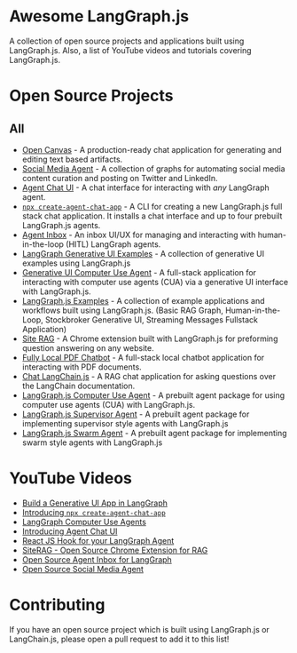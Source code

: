 # Awesome LangGraph.js

A collection of open source projects and applications built using LangGraph.js. Also, a list of YouTube videos and tutorials covering LangGraph.js.

# Open Source Projects

## All

- [Open Canvas](https://github.com/langchain-ai/open-canvas) - A production-ready chat application for generating and editing text based artifacts.
- [Social Media Agent](https://github.com/langchain-ai/social-media-agent) - A collection of graphs for automating social media content curation and posting on Twitter and LinkedIn.
- [Agent Chat UI](https://github.com/langchain-ai/agent-chat-ui) - A chat interface for interacting with _any_ LangGraph agent.
- [`npx create-agent-chat-app`](https://github.com/langchain-ai/create-agent-chat-app) - A CLI for creating a new LangGraph.js full stack chat application. It installs a chat interface and up to four prebuilt LangGraph.js agents.
- [Agent Inbox](https://github.com/langchain-ai/agent-inbox) - An inbox UI/UX for managing and interacting with human-in-the-loop (HITL) LangGraph agents.
- [LangGraph Generative UI Examples](https://github.com/langchain-ai/langgraphjs-gen-ui-examples) - A collection of generative UI examples using LangGraph.js
- [Generative UI Computer Use Agent](https://github.com/bracesproul/gen-ui-computer-use) - A full-stack application for interacting with computer use agents (CUA) via a generative UI interface with LangGraph.js.
- [LangGraph.js Examples](https://github.com/bracesproul/langgraphjs-examples) - A collection of example applications and workflows built using LangGraph.js. (Basic RAG Graph, Human-in-the-Loop, Stockbroker Generative UI, Streaming Messages Fullstack Application)
- [Site RAG](https://github.com/bracesproul/site-rag) - A Chrome extension built with LangGraph.js for preforming question answering on any website.
- [Fully Local PDF Chatbot](https://github.com/jacoblee93/fully-local-pdf-chatbot) - A full-stack local chatbot application for interacting with PDF documents.
- [Chat LangChain.js](https://github.com/langchain-ai/chat-langchainjs) - A RAG chat application for asking questions over the LangChain documentation.
- [LangGraph.js Computer Use Agent](https://github.com/langchain-ai/langgraphjs/tree/main/libs/langgraph-cua) - A prebuilt agent package for using computer use agents (CUA) with LangGraph.js.
- [LangGraph.js Supervisor Agent](https://github.com/langchain-ai/langgraphjs/tree/main/libs/langgraph-supervisor) - A prebuilt agent package for implementing supervisor style agents with LangGraph.js
- [LangGraph.js Swarm Agent](https://github.com/langchain-ai/langgraphjs/tree/main/libs/langgraph-swarm) - A prebuilt agent package for implementing swarm style agents with LangGraph.js

# YouTube Videos

- [Build a Generative Ul App in LangGraph](https://youtu.be/sCqN01R8nIQ)
- [Introducing `npx create-agent-chat-app`](https://youtu.be/DJXYUxoWkOU)
- [LangGraph Computer Use Agents](https://youtu.be/ndCFqT6xFQ4)
- [Introducing Agent Chat UI](https://youtu.be/lInrwVnZ83o)
- [React JS Hook for your LangGraph Agent](https://youtu.be/h8rML95qWX8)
- [SiteRAG - Open Source Chrome Extension for RAG](https://youtu.be/Af0Dz9bxcWY)
- [Open Source Agent Inbox for LangGraph](https://youtu.be/gF341XMN8cY)
- [Open Source Social Media Agent](https://youtu.be/TmTl5FMgkCQ)

# Contributing

If you have an open source project which is built using LangGraph.js or LangChain.js, please open a pull request to add it to this list!
